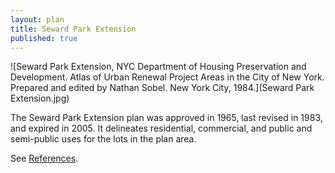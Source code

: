 ```yaml
---
layout: plan
title: Seward Park Extension
published: true
---
```


<!---![Seward Park Extension, NYC Department of Housing Preservation and Development. Community Development Progress Report: 1968. Prepared and edited by Nathan Sobel. New York City, 1968.](Seward Park Ex 1968 I.png)
![Seward Park Extension, NYC Department of Housing Preservation and Development. Community Development Progress Report: 1968. Prepared and edited by Nathan Sobel. New York City, 1968.](Seward Park Ex 1968 II.png)-->
![Seward Park Extension, NYC Department of Housing Preservation and Development. Atlas of Urban Renewal Project Areas in the City of New York. Prepared and edited by Nathan Sobel. New York City, 1984.](Seward Park Extension.jpg)

The Seward Park Extension plan was approved in 1965, last revised in 1983, and expired in 2005. It delineates residential, commercial, and public and semi-public uses for the lots in the plan area.

See [References](http://www.urbanreviewer.org/#page=references.html).

